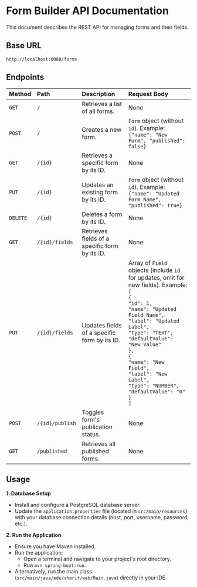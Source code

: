 # Form Builder API Documentation

This document describes the REST API for managing forms and their fields.

## Base URL

`http://localhost:8080/forms`

## Endpoints

| Method | Path                  | Description                                                                                         | Request Body                                                                                                                                                                                                                                                                                                                                                              |
| :----- |:----------------------| :--------------------------------------------------------------------------------------------------- |:--------------------------------------------------------------------------------------------------------------------------------------------------------------------------------------------------------------------------------------------------------------------------------------------------------------------------------------------------------------------------|
| `GET`  | `/`             | Retrieves a list of all forms.                                                                      | None                                                                                                                                                                                                                                                                                                                                                                      |
| `POST` | `/`             | Creates a new form.                                                                                   | `Form` object (without `id`). Example:<br>`{"name": "New Form", "published": false}`                                                                                                                                                                                                                                                                                      |
| `GET`  | `/{id}`         | Retrieves a specific form by its ID.                                                                 | None                                                                                                                                                                                                                                                                                                                                                                      |
| `PUT`  | `/{id}`         | Updates an existing form by its ID.                                                                  | `Form` object (without `id`). Example:<br>`{"name": "Updated Form Name", "published": true}`                                                                                                                                                                                                                                                                              |
| `DELETE`| `/{id}`         | Deletes a form by its ID.                                                                           | None                                                                                                                                                                                                                                                                                                                                                                      |
| `GET`  | `/{id}/fields`  | Retrieves fields of a specific form by its ID.                                                       | None                                                                                                                                                                                                                                                                                                                                                                      |
| `PUT`  | `/{id}/fields`  | Updates fields of a specific form by its ID.                                                       | Array of `Field` objects (include `id` for updates, omit for new fields). Example:<br>`[`<br>`{`<br>`"id": 1,`<br>`"name": "Updated Field Name",`<br>`"label": "Updated Label",`<br>`"type": "TEXT",`<br>`"defaultValue": "New Value"`<br>`},`<br> `{`<br>`"name": "New Field",`<br>`"label": "New Label",`<br>`"type": "NUMBER",`<br>`"defaultValue": "0"`<br>`}`<br>`]` |
| `POST` | `/{id}/publish` | Toggles form's publication status.                                                                  | None                                                                                                                                                                                                                                                                                                                                                                      |
| `GET`  | `/published`    | Retrieves all published forms.                                                                      | None                                                                                                                                                                                                                                                                                                                                                                      |

## Usage

**1. Database Setup**

* Install and configure a PostgreSQL database server.
* Update the `application.properties` file (located in `src/main/resources`) with your database connection details (host, port, username, password, etc.).

**2. Run the Application**

* Ensure you have Maven installed.
* Run the application:
    * Open a terminal and navigate to your project's root directory.
    * Run `mvn spring-boot:run`.
* Alternatively, run the main class (`src/main/java/edu/sharif/web/Main.java`) directly in your IDE.
